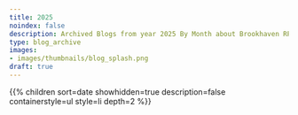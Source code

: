 ```yaml
---
title: 2025
noindex: false
description: Archived Blogs from year 2025 By Month about Brookhaven RP Updates, exciting news, and new findings
type: blog_archive
images:
- images/thumbnails/blog_splash.png
draft: true
---
```




{{% children sort=date showhidden=true description=false containerstyle=ul style=li  depth=2 %}}
